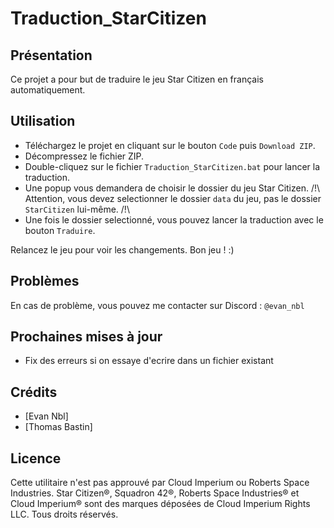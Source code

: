 # Traduction_StarCitizen

## Présentation

Ce projet a pour but de traduire le jeu Star Citizen en français automatiquement.

## Utilisation

- Téléchargez le projet en cliquant sur le bouton `Code` puis `Download ZIP`.
- Décompressez le fichier ZIP.
- Double-cliquez sur le fichier `Traduction_StarCitizen.bat` pour lancer la traduction.
- Une popup vous demandera de choisir le dossier du jeu Star Citizen. /!\ Attention, vous devez selectionner le dossier `data` du jeu, pas le dossier `StarCitizen` lui-même. /!\
- Une fois le dossier selectionné, vous pouvez lancer la traduction avec le bouton `Traduire`.

Relancez le jeu pour voir les changements.
Bon jeu ! :)

## Problèmes
En cas de problème, vous pouvez me contacter sur Discord : `@evan_nbl`

## Prochaines mises à jour
- Fix des erreurs si on essaye d'ecrire dans un fichier existant

## Crédits
- [Evan Nbl]
- [Thomas Bastin]

## Licence
Cette utilitaire n'est pas approuvé par Cloud Imperium ou Roberts Space Industries. Star Citizen®, Squadron 42®, Roberts Space Industries® et Cloud Imperium® sont des marques déposées de Cloud Imperium Rights LLC. Tous droits réservés.
